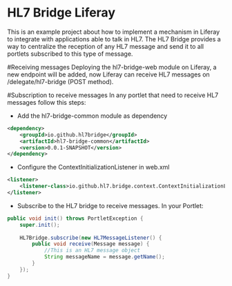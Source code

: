 # HL7 Bridge Liferay

This is an example project about how to implement a mechanism in Liferay to integrate with applications able to talk in HL7. The HL7 Bridge provides a way to centralize the reception of any HL7 message and send it to all portlets subscribed to this type of message.

#Receiving messages
Deploying the hl7-bridge-web module on Liferay, a new endpoint will be added, now Liferay can receive HL7 messages on /delegate/hl7-bridge (POST method).

#Subscription to receive messages
In any portlet that need to receive HL7 messages follow this steps:
- Add the hl7-bridge-common module as dependency
```xml
<dependency>
	<groupId>io.github.hl7bridge</groupId>
	<artifactId>hl7-bridge-common</artifactId>
	<version>0.0.1-SNAPSHOT</version>
</dependency>
```
- Configure the ContextInitializationListener in web.xml
```xml
<listener>
	<listener-class>io.github.hl7.bridge.context.ContextInitializationListener</listener-class>
</listener>
```
- Subscribe to the HL7 bridge to receive messages. In your Portlet:
```java
public void init() throws PortletException {
	super.init();
		
	HL7Bridge.subscribe(new HL7MessageListener() {
		public void receive(Message message) {
			//This is an HL7 message object
			String messageName = message.getName();
		}
	});
}
```
